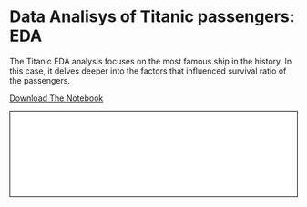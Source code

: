 # Data Analisys of Titanic passengers: EDA

The Titanic EDA analysis focuses on the most famous ship in the history. In this case, it delves deeper into the factors that influenced survival ratio of the passengers. 

<a href="titanic_eda_raport_PB.zip" download class="md-button md-button--primary">Download The Notebook</a>

<iframe
    id="content"
    src="titanic_eda_raport_PB.html"
    width="100%"
    style="border:1px solid black;overflow:hidden;"
></iframe>
<script>
function resizeIframeToFitContent(iframe) {
    iframe.style.height = (iframe.contentWindow.document.documentElement.scrollHeight + 50) + "px";
    iframe.contentDocument.body.style["overflow"] = 'hidden';
}
window.addEventListener('load', function() {
    var iframe = document.getElementById('content');
    resizeIframeToFitContent(iframe);
});
window.addEventListener('resize', function() {
    var iframe = document.getElementById('content');
    resizeIframeToFitContent(iframe);
});
</script>